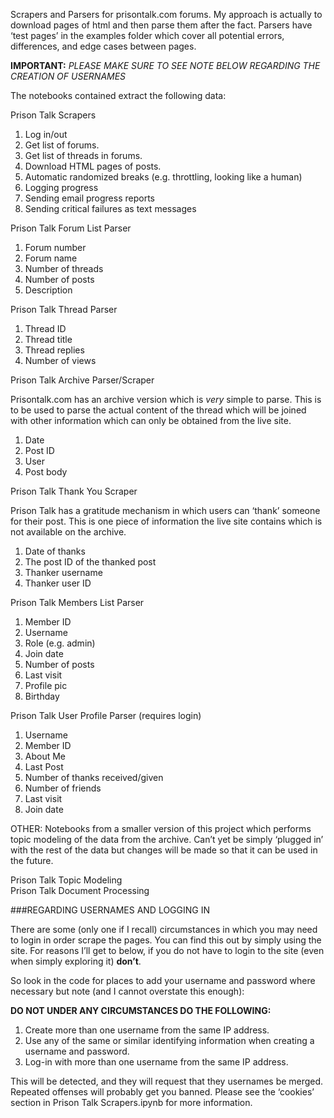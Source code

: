 Scrapers and Parsers for prisontalk.com forums.  My approach is actually to download pages of html and then parse them after the fact.  Parsers have ‘test pages’ in the examples folder which cover all potential errors, differences, and edge cases between pages.  

**IMPORTANT:** *PLEASE MAKE SURE TO SEE NOTE BELOW REGARDING THE CREATION OF USERNAMES*

The notebooks contained extract the following data:

Prison Talk Scrapers

1. Log in/out
2. Get list of forums.
3. Get list of threads in forums.
4. Download HTML pages of posts.
5. Automatic randomized breaks (e.g. throttling, looking like a human)
4. Logging progress
5. Sending email progress reports
6. Sending critical failures as text messages

Prison Talk Forum List Parser

1. Forum number
2. Forum name
3. Number of threads
4. Number of posts
5. Description

Prison Talk Thread Parser

1. Thread ID
2. Thread title
3. Thread replies
4. Number of views

Prison Talk Archive Parser/Scraper

Prisontalk.com has an archive version which is *very* simple to parse.  This is to be used to parse the actual content of the thread which will be joined with other information which can only be obtained from the live site.

1. Date
2. Post ID
3. User
4. Post body

Prison Talk Thank You Scraper

Prison Talk has a gratitude mechanism in which users can ‘thank’ someone for their post.  This is one piece of information the live site contains which is not available on the archive.

1. Date of thanks
2. The post ID of the thanked post
3. Thanker username
4. Thanker user ID

Prison Talk Members List Parser

1. Member ID
2. Username
3. Role (e.g. admin)
4. Join date
5. Number of posts
6. Last visit
7. Profile pic
8. Birthday

Prison Talk User Profile Parser (requires login)

1. Username
2. Member ID
3. About Me
4. Last Post
5. Number of thanks received/given
6. Number of friends
7. Last visit
8. Join date

OTHER: Notebooks from a smaller version of this project which performs topic modeling of the data from the archive.  Can’t yet be simply ‘plugged in’ with the rest of the data but changes will be made so that it can be used in the future.

Prison Talk Topic Modeling  
Prison Talk Document Processing


###REGARDING USERNAMES AND LOGGING IN

There are some (only one if I recall) circumstances in which you may need to login in order scrape the pages.  You can find this out by simply using the site.  For reasons I’ll get to below, if you do not have to login to the site (even when simply exploring it) **don’t**.

So look in the code for places to add your username and password where necessary but note (and I cannot overstate this enough):  

**DO NOT UNDER ANY CIRCUMSTANCES DO THE FOLLOWING:**

1. Create more than one username from the same IP address.
2. Use any of the same or similar identifying information when creating a username and password.
3. Log-in with more than one username from the same IP address.

This will be detected, and they will request that they usernames be merged.  Repeated offenses will probably get you banned.  Please see the ‘cookies’ section in Prison Talk Scrapers.ipynb for more information.
